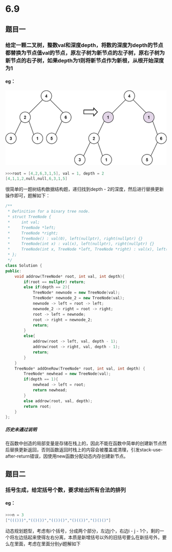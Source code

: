# 6.9
## 题目一
### 给定一颗二叉树，整数val和深度depth，将数的深度为depth的节点都替换为节点值val的节点，原左子树为新节点的左子树，原右子树为新节点的右子树，如果depth为1则将新节点作为新根，从根开始深度为1
#### eg：
![输入图片说明](/imgs/2025-06-09/W8v4kaAJmHKY3H3l.jpeg)
```c++
>>>root = [4,2,6,3,1,5], val = 1, depth = 2
[4,1,1,2,null,null,6,3,1,5]
```
很简单的一题树结构数据结构题，递归找到depth - 2的深度，然后进行替换更新操作即可，题解如下：
```c++
/**
 * Definition for a binary tree node.
 * struct TreeNode {
 *     int val;
 *     TreeNode *left;
 *     TreeNode *right;
 *     TreeNode() : val(0), left(nullptr), right(nullptr) {}
 *     TreeNode(int x) : val(x), left(nullptr), right(nullptr) {}
 *     TreeNode(int x, TreeNode *left, TreeNode *right) : val(x), left(left), right(right) {}
 * };
 */
class Solution {
public:
    void addrow(TreeNode* root, int val, int depth){
        if(root == nullptr) return;
        else if(depth == 2){
            TreeNode* newnode = new TreeNode(val);
            TreeNode* newnode_2 = new TreeNode(val);
            newnode -> left = root -> left;
            newnode_2 -> right = root -> right;
            root -> left = newnode;
            root -> right = newnode_2;
            return;
        }
        else{
            addrow(root -> left, val, depth - 1);
            addrow(root -> right, val, depth - 1);
            return;
        }
    }
    TreeNode* addOneRow(TreeNode* root, int val, int depth) {
        TreeNode* newhead = new TreeNode(val);
        if(depth == 1){
            newhead -> left = root;
            return newhead;
        }
        else addrow(root, val, depth);
        return root;
    }
};
```
##### 历史未通过说明
在函数中创造的局部变量是存储在栈上的，因此不能在函数中简单的创建新节点然后替换更新返回，否则函数返回时栈上的内容会被覆盖或清理，引发stack-use-after-return错误，因使用new函数分配动态内存创建新节点。
## 题目二
### 括号生成，给定括号个数，要求给出所有合法的排列
#### eg：
```c++
>>>n = 3
["((()))","(()())","(())()","()(())","()()()"]
```
动态规划题型，考虑有i个括号，分成两个部分，左边j个，右边i - j - 1个，剩的一个将左边括起来使得左右分离，本质是新增括号以外的旧括号要么在新括号外，要么在里面，考虑在里面分别yi题解如下
<!--stackedit_data:
eyJoaXN0b3J5IjpbMjA4Mjg2MTU4NiwxMzc0MDMwODIzLDE2OD
E2NDY0ODEsLTEzNjY2NzA4MjNdfQ==
-->